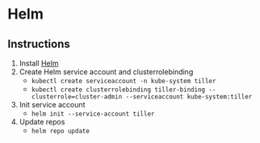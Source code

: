 # Helm

## Instructions
1. Install [Helm](https://github.com/kubernetes/helm)
2. Create Helm service account and clusterrolebinding
    - `kubectl create serviceaccount -n kube-system tiller`
    - `kubectl create clusterrolebinding tiller-binding --clusterrole=cluster-admin --serviceaccount kube-system:tiller`
3. Init service account
    - `helm init --service-account tiller`
4. Update repos
    - `helm repo update`
